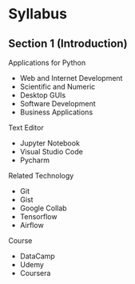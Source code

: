 # Syllabus

## Section 1 (Introduction)
Applications for Python
- Web and Internet Development
- Scientific and Numeric
- Desktop GUIs
- Software Development
- Business Applications

Text Editor
- Jupyter Notebook
- Visual Studio Code
- Pycharm

Related Technology
- Git
- Gist
- Google Collab
- Tensorflow
- Airflow

Course
- DataCamp
- Udemy
- Coursera







